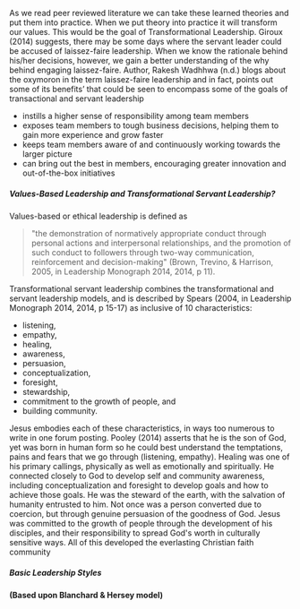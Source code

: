 As we read peer reviewed literature we can take these learned theories and put them into practice. When we put theory into practice it will transform our values. This would be the goal of Transformational Leadership. Giroux \(2014\) suggests, there may be some days where the servant leader could be accused of laissez-faire leadership. When we know the rationale behind his/her decisions, however, we gain a better understanding of the why behind engaging laissez-faire. Author, Rakesh Wadhhwa \(n.d.\) blogs about the oxymoron in the term laissez-faire leadership and in fact, points out some of its benefits’ that could be seen to encompass some of the goals of transactional and servant leadership

* instills a higher sense of responsibility among team members
* exposes team members to tough business decisions, helping them to gain more experience and grow faster
* keeps team members aware of and continuously working towards the larger picture
* can bring out the best in members, encouraging greater innovation and out-of-the-box initiatives

##### **Values-Based Leadership and Transformational Servant Leadership?**

Values-based or ethical leadership is defined as

> "the demonstration of normatively appropriate conduct through personal actions and interpersonal relationships, and the promotion of such conduct to followers through two-way communication, reinforcement and decision-making" \(Brown, Trevino, & Harrison, 2005, in Leadership Monograph 2014, 2014, p 11\).

Transformational servant leadership combines the transformational and servant leadership models, and is described by Spears \(2004, in Leadership Monograph 2014, 2014, p 15-17\) as inclusive of 10 characteristics:

* listening, 
* empathy, 
* healing, 
* awareness, 
* persuasion, 
* conceptualization, 
* foresight, 
* stewardship, 
* commitment to the growth of people, and 
* building community.

Jesus embodies each of these characteristics, in ways too numerous to write in one forum posting. Pooley \(2014\) asserts that he is the son of God, yet was born in human form so he could best understand the temptations, pains and fears that we go through \(listening, empathy\). Healing was one of his primary callings, physically as well as emotionally and spiritually. He connected closely to God to develop self and community awareness, including conceptualization and foresight to develop goals and how to achieve those goals. He was the steward of the earth, with the salvation of humanity entrusted to him. Not once was a person converted due to coercion, but through genuine persuasion of the goodness of God. Jesus was committed to the growth of people through the development of his disciples, and their responsibility to spread God's worth in culturally sensitive ways. All of this developed the everlasting Christian faith community

##### Basic Leadership Styles

**\(Based upon Blanchard & Hersey model\)**





